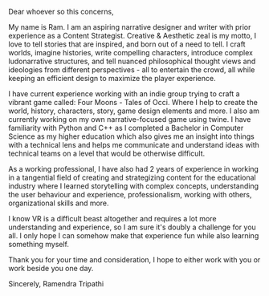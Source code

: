 Dear whoever so this concerns,

My name is Ram. I am an aspiring narrative designer and writer with prior experience as a Content Strategist. Creative & Aesthetic zeal is my motto, I love to tell stories that are inspired, and born out of a need to tell. I craft worlds, imagine histories, write compelling characters, introduce complex ludonarrative structures, and tell nuanced philosophical thought views and ideologies from different perspectives - all to entertain the crowd, all while keeping an efficient design to maximize the player experience. 

I have current experience working with an indie group trying to craft a vibrant game called: Four Moons - Tales of Occi. Where I help to create the world, history, characters, story, game design elements and more. I also am currently working on my own narrative-focused game using twine. I have familiarity with Python and C++ as I completed a Bachelor in Computer Science as my higher education which also gives me an insight into things with a technical lens and helps me communicate and understand ideas with technical teams on a level that would be otherwise difficult.

As a working professional, I have also had 2 years of experience in working in a tangential field of creating and strategizing content for the educational industry where I learned storytelling with complex concepts, understanding the user behaviour and experience, professionalism, working with others, organizational skills and more.

I know VR is a difficult beast altogether and requires a lot more understanding and experience, so I am sure it's doubly a challenge for you all. I only hope I can somehow make that experience fun while also learning something myself.

Thank you for your time and consideration, I hope to either work with you or work beside you one day.

Sincerely,
Ramendra Tripathi
